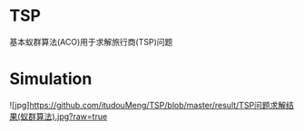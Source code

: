 # TSP
基本蚁群算法(ACO)用于求解旅行商(TSP)问题

# Simulation
![jpg]https://github.com/itudouMeng/TSP/blob/master/result/TSP问题求解结果(蚁群算法).jpg?raw=true
